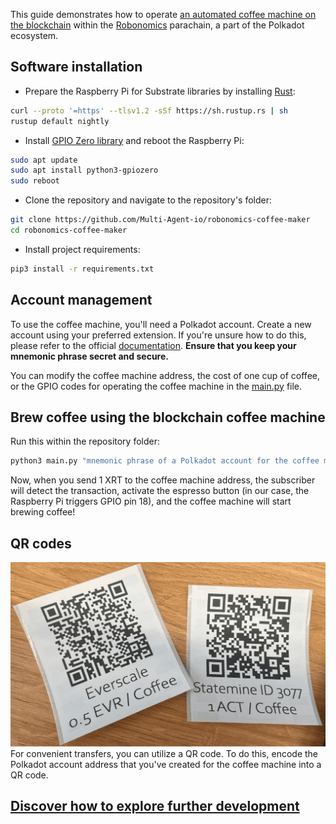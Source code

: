 This guide demonstrates how to operate [an automated coffee machine on the blockchain](https://github.com/Multi-Agent-io/robonomics-coffee-maker/tree/master) within the [Robonomics](https://robonomics.network) parachain, a part of the Polkadot ecosystem.

## Software installation

- Prepare the Raspberry Pi for Substrate libraries by installing [Rust](https://www.rust-lang.org/tools/install):
```bash
curl --proto '=https' --tlsv1.2 -sSf https://sh.rustup.rs | sh
rustup default nightly
```

- Install [GPIO Zero library](https://gpiozero.readthedocs.io/en/stable/installing.html) and reboot the Raspberry Pi:
```bash
sudo apt update
sudo apt install python3-gpiozero
sudo reboot
```

- Clone the repository and navigate to the repository's folder:
```bash
git clone https://github.com/Multi-Agent-io/robonomics-coffee-maker
cd robonomics-coffee-maker
```

- Install project requirements:
```bash
pip3 install -r requirements.txt
```

## Account management
To use the coffee machine, you'll need a Polkadot account. Create a new account using your preferred extension. If you're unsure how to do this, please refer to the official [documentation](https://support.polkadot.network/support/solutions/articles/65000098878-how-to-create-a-dot-account). **Ensure that you keep your mnemonic phrase secret and secure.**

You can modify the coffee machine address, the cost of one cup of coffee, or the GPIO codes for operating the coffee machine in the [main.py](https://github.com/Multi-Agent-io/robonomics-coffee-maker/blob/master/robonomics-kusama/main.py) file.

## Brew coffee using the blockchain coffee machine
Run this within the repository folder:
```bash
python3 main.py "mnemonic phrase of a Polkadot account for the coffee machine"
```
Now, when you send 1 XRT to the coffee machine address, the subscriber will detect the transaction, activate the espresso button (in our case, the Raspberry Pi triggers GPIO pin 18), and the coffee machine will start brewing coffee!

## QR codes
![QR codes for paying to the blockchain coffee machine](../readme-assets/qrcodes-blockchain-smart-coffee-machine.jpg?raw=true)
For convenient transfers, you can utilize a QR code. To do this, encode the Polkadot account address that you've created for the coffee machine into a QR code.

## [Discover how to explore further development](https://github.com/Multi-Agent-io/robonomics-coffee-maker/tree/master#exploring-further-development)
